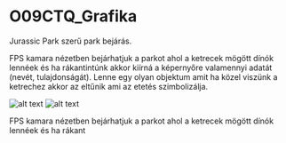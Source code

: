 # O09CTQ_Grafika
 
Jurassic Park szerű park bejárás.

FPS kamara nézetben bejárhatjuk a parkot ahol a ketrecek mögött dínók lennéek és ha rákantintúnk akkor kiírná a képernyőre valamennyi adatát (nevét, tulajdonságát). Lenne egy olyan objektum amit ha közel viszünk a ketrechez akkor az eltűnik ami az etetés szimbolizálja.


![alt text](https://i.pinimg.com/originals/26/a2/3b/26a23b1c93b62041a298dd875d210fae.jpg)
![alt text](https://play-lh.googleusercontent.com/1llnCCSg2ZxaENtKIhEsdfc2-qNh5Ldz1snEJ0cAhhifP0b7VgYFc3cX9mMBOKM3B1Y)

FPS kamara nézetben bejárhatjuk a parkot ahol a ketrecek mögött dínók lennéek és ha rákant
